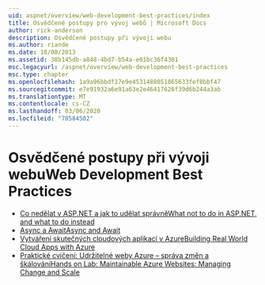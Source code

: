 ```yaml
---
uid: aspnet/overview/web-development-best-practices/index
title: Osvědčené postupy pro vývoj webů | Microsoft Docs
author: rick-anderson
description: Osvědčené postupy při vývoji webu
ms.author: riande
ms.date: 10/08/2013
ms.assetid: 38b145db-a848-4bd7-b54a-e01bc36f4301
msc.legacyurl: /aspnet/overview/web-development-best-practices
msc.type: chapter
ms.openlocfilehash: 1a9a96bbdf17e9e4531488051865633fef8bbf47
ms.sourcegitcommit: e7e91932a6e91a63e2e46417626f39d6b244a3ab
ms.translationtype: MT
ms.contentlocale: cs-CZ
ms.lasthandoff: 03/06/2020
ms.locfileid: "78584502"
---
```

# <a name="web-development-best-practices"></a><span data-ttu-id="29419-103">Osvědčené postupy při vývoji webu</span><span class="sxs-lookup"><span data-stu-id="29419-103">Web Development Best Practices</span></span>

- [<span data-ttu-id="29419-104">Co nedělat v ASP.NET a jak to udělat správně</span><span class="sxs-lookup"><span data-stu-id="29419-104">What not to do in ASP.NET, and what to do instead</span></span>](what-not-to-do-in-aspnet-and-what-to-do-instead.md)
- [<span data-ttu-id="29419-105">Async a Await</span><span class="sxs-lookup"><span data-stu-id="29419-105">Async and Await</span></span>](async-and-await.md)
- [<span data-ttu-id="29419-106">Vytváření skutečných cloudových aplikací v Azure</span><span class="sxs-lookup"><span data-stu-id="29419-106">Building Real World Cloud Apps with Azure</span></span>](../developing-apps-with-windows-azure/building-real-world-cloud-apps-with-windows-azure/index.md)
- [<span data-ttu-id="29419-107">Praktické cvičení: Udržitelné weby Azure – správa změn a škálování</span><span class="sxs-lookup"><span data-stu-id="29419-107">Hands on Lab: Maintainable Azure Websites: Managing Change and Scale</span></span>](../developing-apps-with-windows-azure/maintainable-azure-websites-managing-change-and-scale.md)
